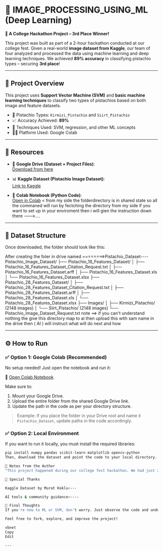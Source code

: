 # 🧠 IMAGE_PROCESSING_USING_ML (Deep Learning)

**🏫 A College Hackathon Project – 3rd Place Winner!**

This project was built as part of a 2-hour hackathon conducted at our college fest. Given a real-world **image dataset from Kaggle**, our team of four analyzed and processed the data using machine learning and deep learning techniques. We achieved **89% accuracy** in classifying pistachio types – securing **3rd place**!

---

## 📌 Project Overview

This project uses **Support Vector Machine (SVM)** and **basic machine learning techniques** to classify two types of pistachios based on both image and feature datasets.

- 🌰 Pistachio Types: `Kirmizi_Pistachio` and `Siirt_Pistachio`
- 📈 Accuracy Achieved: **89%**
- 🧪 Techniques Used: SVM, regression, and other ML concepts
- 👨‍💻 Platform Used: Google Colab

---

## 🔗 Resources

- 📂 **Google Drive (Dataset + Project Files)**:  
  [Download from here](https://drive.google.com/drive/folders/122q4DvVrCysmHcopN96XKfhbUS5Qdrhl?usp=sharing)

- 📊 **Kaggle Dataset (Pistachio Image Dataset)**:  
  [Link to Kaggle](https://www.kaggle.com/datasets/muratkokludataset/pistachio-image-dataset)

- 🧾 **Colab Notebook (Python Code)**:  
  [Open in Colab](https://colab.research.google.com/drive/1Lrvj02qNUqKmZZyQm-XfOy8_jBEYj21t?usp=sharing)  < from my side the folderdirectory is  in shared  state so all the commaned will  run by fectching the directory from my side if you want to set up in your enviroment then i will gien the instruction down there --->....

---

## 📁 Dataset Structure

Once downloaded, the folder should look like this:

 After creating the foler in drive named ========>Pistachio_Dataset----
Pistachio_Image_Dataset/
├── Pistachio_16_Features_Dataset/
│   ├── Pistachio_16_Features_Dataset_Citation_Request.txt
│   ├── Pistachio_16_Features_Dataset.arff
│   ├── Pistachio_16_Features_Dataset.xls
│   └── Pistachio_16_Features_Dataset.xlsx
├── Pistachio_28_Features_Dataset/
│   ├── Pistachio_28_Features_Dataset_Citation_Request.txt
│   ├── Pistachio_28_Features_Dataset.arff
│   ├── Pistachio_28_Features_Dataset.xls
│   └── Pistachio_28_Features_Dataset.xlsx
├── Images/
│   ├── Kirmizi_Pistachio/ (2148 images)
│   └── Siirt_Pistachio/ (2148 images)
└── Pistachio_Image_Dataset_Request.txt
note ==> if you can't understand nothing the give this  directory map to ai then upload this with sam name in the drive then ( AI ) will instruct what will do next and how 

---

## ⚙️ How to Run

### ✅ Option 1: Google Colab (Recommended)

No setup needed! Just open the notebook and run it:

📌 [Open Colab Notebook](https://colab.research.google.com/drive/1Lrvj02qNUqKmZZyQm-XfOy8_jBEYj21t?usp=sharing)

Make sure to:
1. Mount your Google Drive.
2. Upload the entire folder from the shared Google Drive link.
3. Update the path in the code as per your directory structure.

> Example:
> If you place the folder in your Drive root and name it `Pistachio_Dataset`, update paths in the code accordingly.

### ✅ Option 2: Local Environment

If you want to run it locally, you must install the required libraries:

```bash
pip install numpy pandas scikit-learn matplotlib opencv-python
Then, download the dataset and point the code to your local directory.

📝 Notes from the Author
"This project happened during our college fest hackathon. We had just 2 hours, a team of four, and a Kaggle dataset. We used the time to apply everything we knew—from image processing to ML modeling—and built a working classifier. The project taught us a lot about quick thinking and teamwork. Proud to say, we achieved 3rd rank with an 89% accurate model!" – By Ankit Raj (Author & Team Lead)

🙌 Special Thanks

Kaggle Dataset by Murat Koklu<---

AI tools & community guidance<----

💬 Final Thoughts
If you're new to ML or SVM, don't worry. Just observe the code and understand how data flows through preprocessing, modeling, and evaluation. Learning from real projects is the best way to grow.

Feel free to fork, explore, and improve the project!

vbnet
Copy
Edit

---






